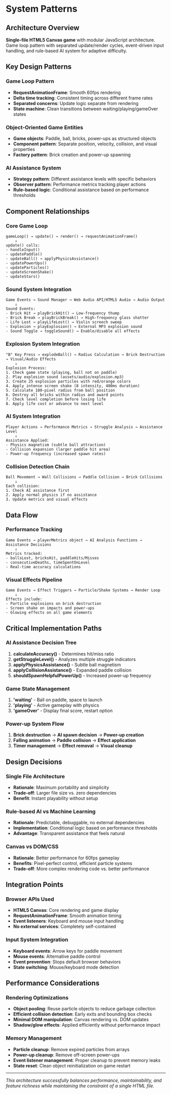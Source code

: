 # System Patterns

## Architecture Overview
**Single-file HTML5 Canvas game** with modular JavaScript architecture. Game loop pattern with separated update/render cycles, event-driven input handling, and rule-based AI system for adaptive difficulty.

## Key Design Patterns

### Game Loop Pattern
- **RequestAnimationFrame**: Smooth 60fps rendering
- **Delta time tracking**: Consistent timing across different frame rates
- **Separated concerns**: Update logic separate from rendering
- **State machine**: Clean transitions between waiting/playing/gameOver states

### Object-Oriented Game Entities
- **Game objects**: Paddle, ball, bricks, power-ups as structured objects
- **Component pattern**: Separate position, velocity, collision, and visual properties
- **Factory pattern**: Brick creation and power-up spawning

### AI Assistance System
- **Strategy pattern**: Different assistance levels with specific behaviors
- **Observer pattern**: Performance metrics tracking player actions
- **Rule-based logic**: Conditional assistance based on performance thresholds

## Component Relationships

### Core Game Loop
```
gameLoop() → update() → render() → requestAnimationFrame()
    ↓
update() calls:
- handleInput()
- updatePaddle()
- updateBall() → applyPhysicsAssistance()
- updatePowerUps()
- updateParticles()
- updateScreenShake()
- updateStars()
```

### Sound System Integration
```
Game Events → Sound Manager → Web Audio API/HTML5 Audio → Audio Output
    ↓
Sound Events:
- Brick Hit → playBrickHit() → Low-frequency thump
- Brick Break → playBrickBreak() → High-frequency glass shatter
- Life Lost → playLifeLost() → Violin screech sweep
- Explosion → playExplosion() → External MP3 explosion sound
- Sound Toggle → toggleSound() → Enable/disable all effects
```

### Explosion System Integration
```
"B" Key Press → explodeBall() → Radius Calculation → Brick Destruction → Visual/Audio Effects
    ↓
Explosion Process:
1. Check game state (playing, ball not on paddle)
2. Play explosion sound (assets/audio/explosion.mp3)
3. Create 25 explosion particles with red/orange colors
4. Apply intense screen shake (8 intensity, 400ms duration)
5. Calculate 180-pixel radius from ball position
6. Destroy all bricks within radius and award points
7. Check level completion before losing life
8. Apply life cost or advance to next level
```

### AI System Integration
```
Player Actions → Performance Metrics → Struggle Analysis → Assistance Level
    ↓
Assistance Applied:
- Physics magnetism (subtle ball attraction)
- Collision expansion (larger paddle hit area)
- Power-up frequency (increased spawn rates)
```

### Collision Detection Chain
```
Ball Movement → Wall Collisions → Paddle Collision → Brick Collisions
    ↓
Each collision:
1. Check AI assistance first
2. Apply normal physics if no assistance
3. Update metrics and visual effects
```

## Data Flow

### Performance Tracking
```
Game Events → playerMetrics object → AI Analysis Functions → Assistance Decisions
    ↓
Metrics tracked:
- ballsLost, bricksHit, paddleHits/Misses
- consecutiveDeaths, timeSpentOnLevel
- Real-time accuracy calculations
```

### Visual Effects Pipeline
```
Game Events → Effect Triggers → Particle/Shake Systems → Render Loop
    ↓
Effects include:
- Particle explosions on brick destruction
- Screen shake on impacts and power-ups
- Glowing effects on all game elements
```

## Critical Implementation Paths

### AI Assistance Decision Tree
1. **calculateAccuracy()** - Determines hit/miss ratio
2. **getStruggleLevel()** - Analyzes multiple struggle indicators
3. **applyPhysicsAssistance()** - Subtle ball magnetism
4. **applyCollisionAssistance()** - Expanded paddle collision
5. **shouldSpawnHelpfulPowerUp()** - Increased power-up frequency

### Game State Management
1. **'waiting'** - Ball on paddle, space to launch
2. **'playing'** - Active gameplay with physics
3. **'gameOver'** - Display final score, restart option

### Power-up System Flow
1. **Brick destruction** → **AI spawn decision** → **Power-up creation**
2. **Falling animation** → **Paddle collision** → **Effect application**
3. **Timer management** → **Effect removal** → **Visual cleanup**

## Design Decisions

### Single File Architecture
- **Rationale**: Maximum portability and simplicity
- **Trade-off**: Larger file size vs. zero dependencies
- **Benefit**: Instant playability without setup

### Rule-based AI vs Machine Learning
- **Rationale**: Predictable, debuggable, no external dependencies
- **Implementation**: Conditional logic based on performance thresholds
- **Advantage**: Transparent assistance that feels natural

### Canvas vs DOM/CSS
- **Rationale**: Better performance for 60fps gameplay
- **Benefits**: Pixel-perfect control, efficient particle systems
- **Trade-off**: More complex rendering code vs. better performance

## Integration Points

### Browser APIs Used
- **HTML5 Canvas**: Core rendering and game display
- **RequestAnimationFrame**: Smooth animation timing
- **Event listeners**: Keyboard and mouse input handling
- **No external services**: Completely self-contained

### Input System Integration
- **Keyboard events**: Arrow keys for paddle movement
- **Mouse events**: Alternative paddle control
- **Event prevention**: Stops default browser behaviors
- **State switching**: Mouse/keyboard mode detection

## Performance Considerations

### Rendering Optimizations
- **Object pooling**: Reuse particle objects to reduce garbage collection
- **Efficient collision detection**: Early exits and bounding box checks
- **Minimal DOM manipulation**: Canvas rendering vs. DOM updates
- **Shadow/glow effects**: Applied efficiently without performance impact

### Memory Management
- **Particle cleanup**: Remove expired particles from arrays
- **Power-up cleanup**: Remove off-screen power-ups
- **Event listener management**: Proper cleanup to prevent memory leaks
- **State reset**: Clean object reinitialization on game restart

---
*This architecture successfully balances performance, maintainability, and feature richness while maintaining the constraint of a single HTML file.*
